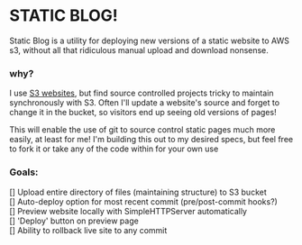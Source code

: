 # STATIC BLOG!

Static Blog is a utility for deploying new versions of a static website to AWS s3, without all that ridiculous manual upload and download nonsense.

### why?

I use <a href="https://docs.aws.amazon.com/AmazonS3/latest/user-guide/static-website-hosting.html">S3 websites</a>, but find source controlled projects tricky to maintain synchronously with S3. Often I'll update a website's source and forget to change it in the bucket, so visitors end up seeing old versions of pages!

This will enable the use of git to source control static pages much more easily, at least for me! I'm building this out to my desired specs, but feel free to fork it or take any of the code within for your own use

### Goals:

[] Upload entire directory of files (maintaining structure) to S3 bucket  
[] Auto-deploy option for most recent commit (pre/post-commit hooks?)  
[] Preview website locally with SimpleHTTPServer automatically  
[] 'Deploy' button on preview page  
[] Ability to rollback live site to any commit
